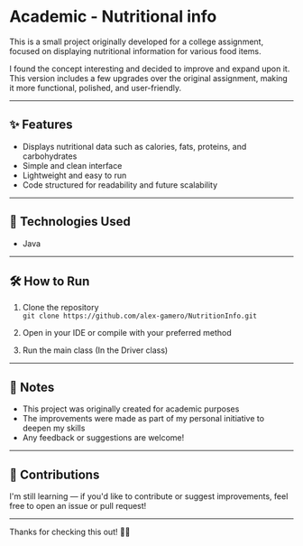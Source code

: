 # Academic - Nutritional info

This is a small project originally developed for a college assignment, focused on displaying nutritional information for various food items.

I found the concept interesting and decided to improve and expand upon it. This version includes a few upgrades over the original assignment, making it more functional, polished, and user-friendly.

---

## ✨ Features

- Displays nutritional data such as calories, fats, proteins, and carbohydrates
- Simple and clean interface
- Lightweight and easy to run
- Code structured for readability and future scalability

---

## 🚀 Technologies Used

- Java 

---

## 🛠 How to Run

1. Clone the repository  
   `git clone https://github.com/alex-gamero/NutritionInfo.git`

2. Open in your IDE or compile with your preferred method

3. Run the main class (In the Driver class)

---

## 📌 Notes

- This project was originally created for academic purposes
- The improvements were made as part of my personal initiative to deepen my skills
- Any feedback or suggestions are welcome!

---

## 🤝 Contributions

I'm still learning — if you'd like to contribute or suggest improvements, feel free to open an issue or pull request!

---

Thanks for checking this out! 💪😄



